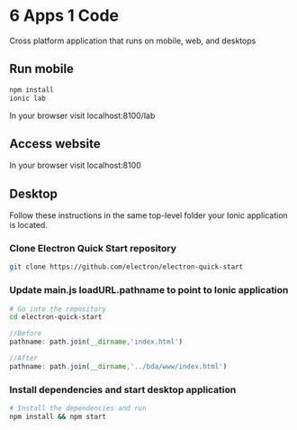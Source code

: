 # 6 Apps 1 Code

Cross platform application that runs on mobile, web, and desktops

## Run mobile

```bash
npm install
ionic lab
```

In your browser visit localhost:8100/lab

## Access website 

In your browser visit localhost:8100

## Desktop

Follow these instructions in the same top-level folder your Ionic application is located.

### Clone Electron Quick Start repository
```bash
git clone https://github.com/electron/electron-quick-start
```
### Update main.js loadURL.pathname to point to Ionic application
```bash
# Go into the repository
cd electron-quick-start
```

```javascript
//Before
pathname: path.join(__dirname,'index.html')

//After
pathname: path.join(__dirname,'../bda/www/index.html')
```

### Install dependencies and start desktop application
```bash
# Install the dependencies and run
npm install && npm start
```